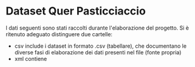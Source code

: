# Dataset Quer Pasticciaccio

I dati seguenti sono stati raccolti durante l'elaborazione del progetto. Si è ritenuto adeguato distinguere due cartelle: 

- csv include i dataset in formato .csv (tabellare), che documentano le diverse fasi di elaborazione dei dati presenti nel file  (fonte propria)
- xml contiene 
